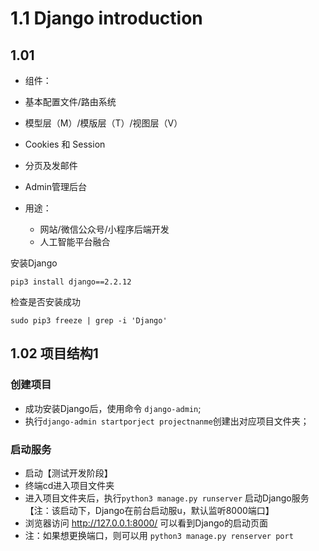 
 # 1.1 Django introduction
 
 ## 1.01
 - 组件：
  - 基本配置文件/路由系统
  - 模型层（M）/模版层（T）/视图层（V）
  - Cookies 和 Session
  - 分页及发邮件
  - Admin管理后台


- 用途：
  - 网站/微信公众号/小程序后端开发
  - 人工智能平台融合

安装Django
```
pip3 install django==2.2.12
```


检查是否安装成功
```
sudo pip3 freeze | grep -i 'Django'
```

## 1.02 项目结构1
### 创建项目
- 成功安装Django后，使用命令 `django-admin`;
- 执行`django-admin startporject projectnanme`创建出对应项目文件夹；

### 启动服务
- 启动【测试开发阶段】
 - 终端cd进入项目文件夹
 - 进入项目文件夹后，执行`python3 manage.py runserver` 启动Django服务【注：该启动下，Django在前台启动服u，默认监听8000端口】
 - 浏览器访问 http://127.0.0.1:8000/ 可以看到Django的启动页面
 - 注：如果想更换端口，则可以用 `python3 manage.py renserver port`
